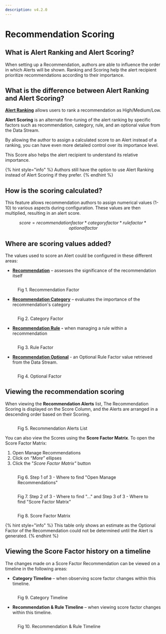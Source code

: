 ```yaml
---
description: v4.2.0
---
```


# Recommendation Scoring

## What is Alert Ranking and Alert Scoring?

When setting up a Recommendation, authors are able to influence the order in which Alerts will be shown. Ranking and Scoring help the alert recipient prioritize recommendations according to their importance.&#x20;

## What is the difference between Alert Ranking and Alert Scoring?

[**Alert Ranking**](../../how-to-guides/recommendations/create-rules.md#create-rules) allows users to rank a recommendation as High/Medium/Low.&#x20;

**Alert Scoring** is an alternate fine-tuning of the alert ranking by specific factors such as recommendation, category, rule, and an optional value from the Data Stream.

By allowing the author to assign a calculated score to an Alert instead of a ranking, you can have even more detailed control over its importance level.&#x20;

This Score also helps the alert recipient to understand its relative importance.&#x20;

{% hint style="info" %}
Authors still have the option to use Alert Ranking instead of Alert Scoring if they prefer.
{% endhint %}

## How is the scoring calculated?

This feature allows recommendation authors to assign numerical values (1-10) to various aspects during configuration. These values are then multiplied, resulting in an alert score.

$$
score = recommendation factor * category factor * rule factor * optional factor
$$

## Where are scoring values added?

The values used to score an Alert could be configured in these different areas:

* [**Recommendation**](../../how-to-guides/recommendations/manage-recommendations.md#create-a-recommendation) – assesses the significance of the recommendation itself

<figure><img src="../../.gitbook/assets/Fig 1. Recommendation Factor.PNG" alt=""><figcaption><p>Fig 1. Recommendation Factor</p></figcaption></figure>

* [**Recommendation Category**](../../how-to-guides/manage-categories.md#adding-a-new-category) – evaluates the importance of the recommendation's category

<figure><img src="../../.gitbook/assets/Fig 2. Category Factor.PNG" alt=""><figcaption><p>Fig 2. Category Factor</p></figcaption></figure>

* [**Recommendation Rule**](../../how-to-guides/recommendations/create-rules.md#create-rules) **-** when managing a rule within a recommendation

<figure><img src="../../.gitbook/assets/Fig 3. Rule Factor.PNG" alt=""><figcaption><p>Fig 3. Rule Factor</p></figcaption></figure>

* [**Recommendation Optional**](../../how-to-guides/recommendations/create-rules.md#create-rules) - an Optional Rule Factor value retrieved from the Data Stream.&#x20;

<figure><img src="../../.gitbook/assets/Fig 4. Optional Factor.PNG" alt=""><figcaption><p>Fig 4. Optional Factor</p></figcaption></figure>

## Viewing the recommendation scoring

When viewing the **Recommendation Alerts** list, The Recommendation Scoring is displayed on the Score Column, and the Alerts are arranged in a descending order based on their Scoring.

<figure><img src="../../.gitbook/assets/Fig 5. Recommendation Alerts List.PNG" alt=""><figcaption><p>Fig 5. Recommendation Alerts List</p></figcaption></figure>

You can also view the Scores using the **Score Factor Matrix**. To open the Score Factor Matrix:

1. Open Manage Recommendations
2. Click on _“More”_ ellipses
3. Click the "_Score Factor Matrix"_ button

<figure><img src="../../.gitbook/assets/Fig 6. Step 1 of 3 - Where to find Open Manage Recommendations.PNG" alt=""><figcaption><p>Fig 6. Step 1 of 3 - Where to find "Open Manage Recommendations"</p></figcaption></figure>

<figure><img src="../../.gitbook/assets/Fig 7. Step 2 of 3 - Where to find ... and Step 3 of 3 - Where to find Score Factor Matrix.PNG" alt=""><figcaption><p>Fig 7. Step 2 of 3 - Where to find "..." and Step 3 of 3 - Where to find "Score Factor Matrix"</p></figcaption></figure>

<figure><img src="../../.gitbook/assets/Fig 8. Score Factor Matrix.PNG" alt=""><figcaption><p>Fig 8. Score Factor Matrix</p></figcaption></figure>

{% hint style="info" %}
This table only shows an estimate as the Optional Factor of the Recommendation could not be determined until the Alert is generated.
{% endhint %}

## Viewing the Score Factor history on a timeline

The changes made on a Score Factor Recommendation can be viewed on a timeline in the following areas:

* **Category Timeline** – when observing score factor changes within this timeline.

<figure><img src="../../.gitbook/assets/Fig 9. Category Timeline.PNG" alt=""><figcaption><p>Fig 9. Category Timeline</p></figcaption></figure>

* **Recommendation & Rule Timeline** – when viewing score factor changes within this timeline.

<figure><img src="../../.gitbook/assets/Fig 10. Recommendation &#x26; Rule Timeline.PNG" alt=""><figcaption><p>Fig 10. Recommendation &#x26; Rule Timeline</p></figcaption></figure>
